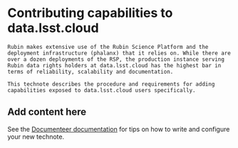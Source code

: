 # Contributing capabilities to data.lsst.cloud

```{abstract}
Rubin makes extensive use of the Rubin Science Platform and the deployment infrastructure (phalanx) that it relies on. While there are over a dozen deployments of the RSP, the production instance serving Rubin data rights holders at data.lsst.cloud has the highest bar in terms of reliability, scalability and documentation. 

This technote describes the procedure and requirements for adding capabilities exposed to data.lsst.cloud users specifically.
```

## Add content here

See the [Documenteer documentation](https://documenteer.lsst.io/technotes/index.html) for tips on how to write and configure your new technote.
